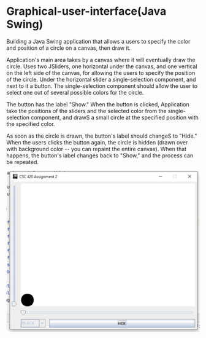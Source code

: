 # Graphical-user-interface(Java Swing)
Building a Java Swing application that allows a users to specify the color and position of a circle on a canvas, then draw it.

Application's main area takes by a canvas where it will eventually draw the circle. Uses two JSliders, one horizontal under the canvas,
and one vertical on the left side of the canvas, for allowing the users to specify the position of the circle. Under the horizontal slider a 
single-selection component, and next to it a button. The single-selection component should allow the user to select one out of several possible 
colors for the circle.

The button has the label "Show." When the button is clicked, Application take the positions of the sliders and the selected color 
from the single-selection component, and drawS a small circle at the specified position with the specified color.

As soon as the circle is drawn, the button's label should changeS to "Hide." When the users clicks the button again, the circle is hidden (drawn over 
with background color -- you can repaint the entire canvas). When that happens, the button's label changes back to "Show," and the process can be 
repeated.

<img width="1097" alt="GUI picture" src="https://github.com/umangptl/Graphical-user-interface/blob/main/GUI.png">
